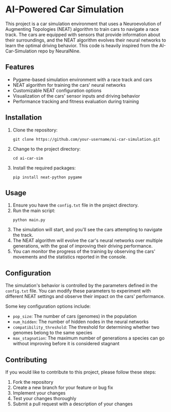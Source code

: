 # AI-Powered Car Simulation

This project is a car simulation environment that uses a Neuroevolution of Augmenting Topologies (NEAT) algorithm to train cars to navigate a race track. The cars are equipped with sensors that provide information about their surroundings, and the NEAT algorithm evolves their neural networks to learn the optimal driving behavior. This code is heavily inspired from the AI-Car-Simulation repo by NeuralNine.

## Features

- Pygame-based simulation environment with a race track and cars
- NEAT algorithm for training the cars' neural networks
- Customizable NEAT configuration options
- Visualization of the cars' sensor inputs and driving behavior
- Performance tracking and fitness evaluation during training

## Installation

1. Clone the repository:
   ```
   git clone https://github.com/your-username/ai-car-simulation.git
   ```
2. Change to the project directory:
   ```
   cd ai-car-sim
   ```
3. Install the required packages:
   ```
   pip install neat-python pygame
   ```

## Usage

1. Ensure you have the `config.txt` file in the project directory.
2. Run the main script:
   ```
   python main.py
   ```
3. The simulation will start, and you'll see the cars attempting to navigate the track.
4. The NEAT algorithm will evolve the car's neural networks over multiple generations, with the goal of improving their driving performance.
5. You can monitor the progress of the training by observing the cars' movements and the statistics reported in the console.

## Configuration

The simulation's behavior is controlled by the parameters defined in the `config.txt` file. You can modify these parameters to experiment with different NEAT settings and observe their impact on the cars' performance.

Some key configuration options include:
- `pop_size`: The number of cars (genomes) in the population
- `num_hidden`: The number of hidden nodes in the neural networks
- `compatibility_threshold`: The threshold for determining whether two genomes belong to the same species
- `max_stagnation`: The maximum number of generations a species can go without improving before it is considered stagnant

## Contributing

If you would like to contribute to this project, please follow these steps:

1. Fork the repository
2. Create a new branch for your feature or bug fix
3. Implement your changes
4. Test your changes thoroughly
5. Submit a pull request with a description of your changes

